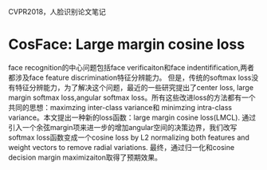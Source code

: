 CVPR2018，人脸识别论文笔记  
# CosFace: Large margin cosine loss
face recognition的中心问题包括face verificaiton和face indentifification,两者都涉及face feature discrimination特征分辨能力。
但是，传统的softmax loss没有特征分辨能力，为了解决这个问题，最近的一些研究提出了center loss, large margin
softmax loss,angular softmax loss。所有这些改进loss的方法都有一个共同的思想：maximzing inter-class variance和
minimzing intra-class variance。本文提出一种新的loss函数：large margin cosine loss(LMCL).
通过引入一个余弦margin项来进一步的增加angular空间的决策边界，我们改写softmax loss函数变成一个cosine loss by 
L2 normalizing both features and weight vectors to remove radial variations.
最终，通过归一化和cosine decision margin maximizaiton取得了预期效果。
